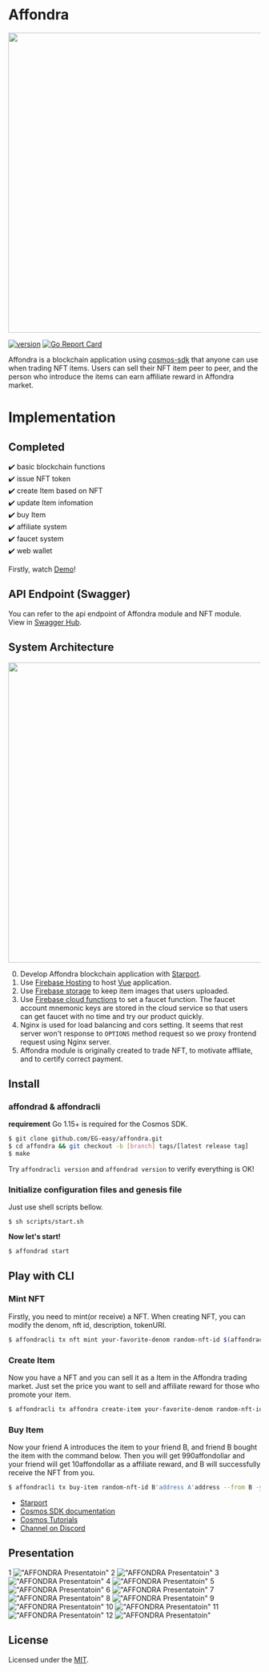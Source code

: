 # Affondra

<p align="center">
  <img src="./affondra-logo.jpg" width="600">
</p>

[![version](https://img.shields.io/github/v/tag/EG-easy/affondra)](https://github.com/EG-easy/affondra/releases/latest)
[![Go Report Card](https://goreportcard.com/badge/github.com/EG-easy/affondra)](https://goreportcard.com/report/github.com/EG-easy/affondra)

Affondra is a blockchain application using [cosmos-sdk](https://github.com/cosmos/cosmos-sdk) that anyone can use when trading NFT items. Users can sell their NFT item peer to peer, and the person who introduce the items can earn affiliate reward in Affondra market.

# Implementation
## Completed
:heavy_check_mark: basic blockchain functions  
:heavy_check_mark: issue NFT token  
:heavy_check_mark: create Item based on NFT  
:heavy_check_mark: update Item infomation  
:heavy_check_mark: buy Item  
:heavy_check_mark: affiliate system  
:heavy_check_mark: faucet system  
:heavy_check_mark: web wallet  

Firstly, watch [Demo](https://affondra.web.app/)!
## API Endpoint (Swagger)
You can refer to the api endpoint of Affondra module and NFT module.  
View in [Swagger Hub](https://app.swaggerhub.com/apis/EG-easy/affondra/1.0).

## System Architecture
<p align="center">
  <img src="./architecture.png" width="600">
</p>

0. Develop Affondra blockchain application with [Starport](https://github.com/tendermint/starport).
1. Use [Firebase Hosting](https://firebase.google.com/docs/hosting) to host [Vue](https://vuejs.org/) application.
2. Use [Firebase storage](https://firebase.google.com/docs/storage) to keep item images that users uploaded.
3. Use [Firebase cloud functions](https://firebase.google.com/docs/functions) to set a faucet function. The faucet account mnemonic keys are stored in the cloud service so that users can get faucet with no time and try our product quickly.
4. Nginx is used for load balancing and cors setting. It seems that rest server won't response to `OPTIONS` method request so we proxy frontend request using Nginx server.
5. Affondra module is originally created to trade NFT, to motivate affliate, and to certify correct payment.

## Install
### affondrad & affondracli
**requirement**
Go 1.15+ is required for the Cosmos SDK.

```bash
$ git clone github.com/EG-easy/affondra.git
$ cd affondra && git checkout -b [branch] tags/[latest release tag]
$ make
```

Try `affondracli version` and `affondrad version` to verify everything is OK!

### Initialize configuration files and genesis file

Just use shell scripts bellow.
```
$ sh scripts/start.sh
```

**Now let's start!**
```bash
$ affondrad start
```

## Play with CLI

### Mint NFT
Firstly, you need to mint(or receive) a NFT.
When creating NFT, you can modify the denom, nft id, description, tokenURI.

```bash
$ affondracli tx nft mint your-favorite-denom random-nft-id $(affondracli keys show -a user1) --tokenURI http://metadata.com --from user1 -y
```

### Create Item
Now you have a NFT and you can sell it as a Item in the Affondra trading market. Just set the price you want to sell and affiliate reward for those who promote your item.

```bash
$ affondracli tx affondra create-item your-favorite-denom random-nft-id 1000affondollar 10affondollar This item is Awesome! true --from=user1 -y
```

### Buy Item
Now your friend A introduces the item to your friend B, and friend B bought the item with the command below. Then you will get 990affondollar and your friend will get 10affondollar as a affiliate reward, and B will successfully receive the NFT from you.
```bash
$ affondracli tx buy-item random-nft-id B'address A'address --from B -y
```


- [Starport](https://github.com/tendermint/starport)
- [Cosmos SDK documentation](https://docs.cosmos.network)
- [Cosmos Tutorials](https://tutorials.cosmos.network)
- [Channel on Discord](https://discord.gg/W8trcGV)

## Presentation

1
!["AFFONDRA Presentatoin"](./vue/src/assets/presentation/1.jpg)
2
!["AFFONDRA Presentatoin"](./vue/src/assets/presentation/2.jpg)
3
!["AFFONDRA Presentatoin"](./vue/src/assets/presentation/3.jpg)
4
!["AFFONDRA Presentatoin"](./vue/src/assets/presentation/4.jpg)
5
!["AFFONDRA Presentatoin"](./vue/src/assets/presentation/5.jpg)
6
!["AFFONDRA Presentatoin"](./vue/src/assets/presentation/6.jpg)
7
!["AFFONDRA Presentatoin"](./vue/src/assets/presentation/7.jpg)
8
!["AFFONDRA Presentatoin"](./vue/src/assets/presentation/8.jpg)
9
!["AFFONDRA Presentatoin"](./vue/src/assets/presentation/9.jpg)
10
!["AFFONDRA Presentatoin"](./vue/src/assets/presentation/10.jpg)
11
!["AFFONDRA Presentatoin"](./vue/src/assets/presentation/11.jpg)
12
!["AFFONDRA Presentatoin"](./vue/src/assets/presentation/12.jpg)
## License
Licensed under the [MIT](LICENSE).
